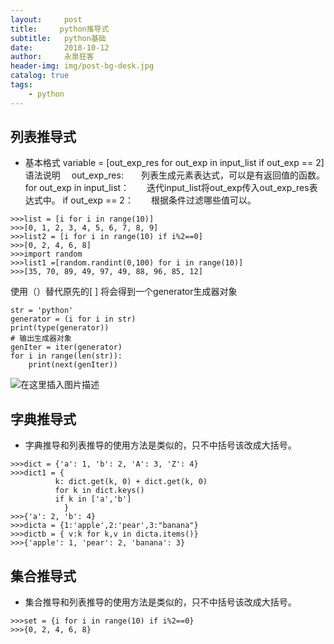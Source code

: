 ```yaml
---
layout:     post
title:     python推导式
subtitle:   python基础
date:       2018-10-12
author:     永泉狂客
header-img: img/post-bg-desk.jpg
catalog: true
tags:
    - python
---
```


## 列表推导式

 - 基本格式
       variable = [out_exp_res for out_exp in input_list if out_exp \=\= 2]
       语法说明
&emsp;out_exp_res:　　列表生成元素表达式，可以是有返回值的函数。
for out_exp in input_list：　　迭代input_list将out_exp传入out_exp_res表达式中。
if out_exp == 2：　　根据条件过滤哪些值可以。

```
>>>list = [i for i in range(10)]
>>>[0, 1, 2, 3, 4, 5, 6, 7, 8, 9]
>>>list2 = [i for i in range(10) if i%2==0]
>>>[0, 2, 4, 6, 8]
>>>import random
>>>list1 =[random.randint(0,100) for i in range(10)]
>>>[35, 70, 89, 49, 97, 49, 88, 96, 85, 12]
```
使用（）替代原先的[ ] 将会得到一个generator生成器对象

```
str = 'python'
generator = (i for i in str)
print(type(generator))
# 输出生成器对象
genIter = iter(generator)
for i in range(len(str)):
    print(next(genIter))
```
![在这里插入图片描述](https://img-blog.csdn.net/20181012170423582?watermark/2/text/aHR0cHM6Ly9ibG9nLmNzZG4ubmV0L3FxXzM3Mjg3NjIx/font/5a6L5L2T/fontsize/400/fill/I0JBQkFCMA==/dissolve/70)
## 字典推导式

 - 字典推导和列表推导的使用方法是类似的，只不中括号该改成大括号。


```
>>>dict = {'a': 1, 'b': 2, 'A': 3, 'Z': 4}
>>>dict1 = {
          k: dict.get(k, 0) + dict.get(k, 0)
          for k in dict.keys()
          if k in ['a','b']
            }
>>>{'a': 2, 'b': 4}
>>>dicta = {1:'apple',2:'pear',3:"banana"}
>>>dictb = { v:k for k,v in dicta.items()}
>>>{'apple': 1, 'pear': 2, 'banana': 3}
```

## 集合推导式

 - 集合推导和列表推导的使用方法是类似的，只不中括号该改成大括号。



```
>>>set = {i for i in range(10) if i%2==0}
>>>{0, 2, 4, 6, 8}
```
